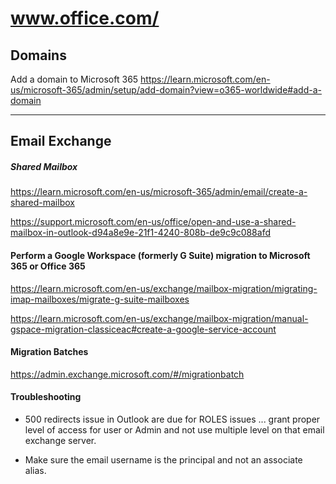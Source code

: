 # www.office.com/


## Domains

Add a domain to Microsoft 365
https://learn.microsoft.com/en-us/microsoft-365/admin/setup/add-domain?view=o365-worldwide#add-a-domain

---

## Email Exchange

##### Shared Mailbox

https://learn.microsoft.com/en-us/microsoft-365/admin/email/create-a-shared-mailbox

https://support.microsoft.com/en-us/office/open-and-use-a-shared-mailbox-in-outlook-d94a8e9e-21f1-4240-808b-de9c9c088afd


#### Perform a Google Workspace (formerly G Suite) migration to Microsoft 365 or Office 365

https://learn.microsoft.com/en-us/exchange/mailbox-migration/migrating-imap-mailboxes/migrate-g-suite-mailboxes

https://learn.microsoft.com/en-us/exchange/mailbox-migration/manual-gspace-migration-classiceac#create-a-google-service-account

#### Migration Batches

https://admin.exchange.microsoft.com/#/migrationbatch


#### Troubleshooting
* 500 redirects issue in Outlook are due for ROLES issues ... grant proper level of access for user or Admin and not use multiple level on that email exchange server.

* Make sure the email username is the principal and not an associate alias.
